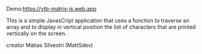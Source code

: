 Demo:https://ytb-matrix-js.web.app

This is a simple JavasCript application that uses a function to traverse an array and to display in vertical position the list of characters that are printed vertically on the screen.

creator Matias Silvestri (MattSdev)